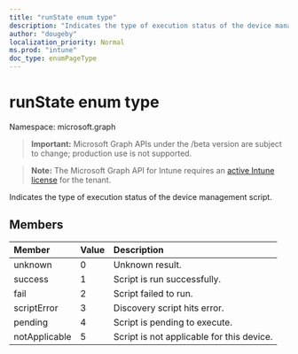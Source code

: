 ```yaml
---
title: "runState enum type"
description: "Indicates the type of execution status of the device management script."
author: "dougeby"
localization_priority: Normal
ms.prod: "intune"
doc_type: enumPageType
---
```


# runState enum type

Namespace: microsoft.graph

> **Important:** Microsoft Graph APIs under the /beta version are subject to change; production use is not supported.

> **Note:** The Microsoft Graph API for Intune requires an [active Intune license](https://go.microsoft.com/fwlink/?linkid=839381) for the tenant.

Indicates the type of execution status of the device management script.

## Members
|Member|Value|Description|
|:---|:---|:---|
|unknown|0|Unknown result.|
|success|1|Script is run successfully.|
|fail|2|Script failed to run.|
|scriptError|3|Discovery script hits error.|
|pending|4|Script is pending to execute.|
|notApplicable|5|Script is not applicable for this device.|






